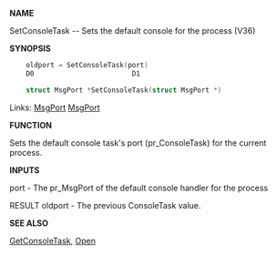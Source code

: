 
**NAME**

SetConsoleTask -- Sets the default console for the process (V36)

**SYNOPSIS**

```c
    oldport = SetConsoleTask(port)
    D0                        D1

    struct MsgPort *SetConsoleTask(struct MsgPort *)

```
Links: [MsgPort](_0099) [MsgPort](_0099) 

**FUNCTION**

Sets the default console task's port (pr_ConsoleTask) for the
current process.

**INPUTS**

port - The pr_MsgPort of the default console handler for the process

RESULT
oldport - The previous ConsoleTask value.

**SEE ALSO**

[GetConsoleTask](GetConsoleTask), [Open](Open)
